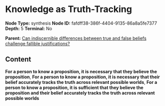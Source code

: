 # Knowledge as Truth-Tracking

**Node Type:** synthesis
**Node ID:** fafdff38-386f-4404-9135-86a8a5fe7377
**Depth:** 5
**Terminal:** No

**Parent:** [Can indiscernible differences between true and false beliefs challenge fallible justifications?](can-indiscernible-differences-between-true-and-false-beliefs-challenge-fallible-justifications-antithesis-ac64d540-fc34-4d0b-88fa-23ed50ede21d.md)

## Content

**For a person to know a proposition, it is necessary that they believe the proposition**, **For a person to know a proposition, it is necessary that their belief accurately tracks the truth across relevant possible worlds**, **For a person to know a proposition, it is sufficient that they believe the proposition and their belief accurately tracks the truth across relevant possible worlds**
